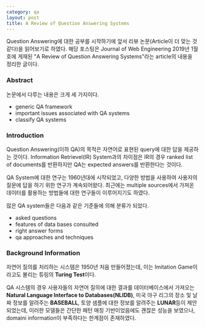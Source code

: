 ```yaml
---
category: qa
layout: post
title: A Review of Question Answering Systems
---
```


Question Answering에 대한 공부를 시작하기에 앞서 리뷰 논문(Article이 더 맞는 것 같다)을 읽어보기로 하였다.
해당 포스팅은 Journal of Web Engineering 2019년 1월호에 게재된 "A Review of Question Answering Systems"라는 article의 내용을 정리한 글이다.


### Abstract
논문에서 다루는 내용은 크게 세 가지이다.
- generic QA framework
- important issues associated with QA systems
- classify QA systems


### Introduction
Question Answering(이하 QA)의 목적은 자연어로 표현된 query에 대한 답을 제공하는 것이다. Information Retrievel(IR) System과의 차이점은 IR의 경우 ranked list of documents를 반환하지만 QA는 expected answers를 반환한다는 것이다.

QA System에 대한 연구는 1960년대에 시작되었고, 다양한 방법을 사용하여 사용자의 질문에 답을 하기 위한 연구가 계속되어왔다. 최근에는 multiple sources에서 가져온 데이터를 활용하는 방법들에 대한 연구들이 이루어지기도 하였다.

많은 QA system들은 다음과 같은 기준들에 의해 분류가 되었다.
- asked questions
- features of data bases consulted
- right answer forms
- qa approaches and techniques


### Background Information

자연어 질의를 처리하는 시스템은 1950년 처음 만들어졌는데, 이는 Imitation Game이라고도 불리는 튜링의 <b>Turing Test</b>이다.

QA 시스템의 경우 사용자들의 자연어 질의에 대한 결과를 데이터베이스에서 가져오는 <b>Natural Language Interface to Databases(NLIDB)</b>, 미국 야구 리그의 장소 및 날짜 정보를 알려주는 <b>BASEBALL</b>, 토양 샘플에 대한 정보를 알려주는 <b>LUNAR</b>등이 제안되었는데, 이러한 모델들은 간단한 패턴 매칭 기반이었음에도 괜찮은 성능을 보였으나, domaini information이 부족하다는 한계점이 존재하였다.

